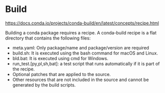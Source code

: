 # Build 

https://docs.conda.io/projects/conda-build/en/latest/concepts/recipe.html

Building a conda package requires a recipe. A conda-build recipe is a flat directory that contains the following files:
- meta.yaml: Only package/name and package/version are required
- build.sh: It is executed using the bash command for macOS and Linux.
- bld.bat: It is executed using cmd for Windows.
- run_test.[py,pl,sh,bat]: a test script that runs automatically if it is part of the recipe.
- Optional patches that are applied to the source.
- Other resources that are not included in the source and cannot be generated by the build scripts.
